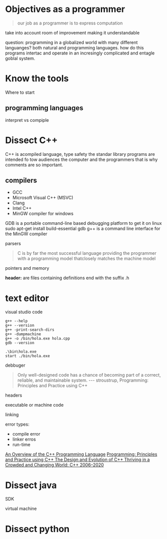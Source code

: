 # Objectives as a programmer
> our job as a programmer is to express computation 

take into account room of improvement making it understandable
 
question: programming in a globalized world with many different languanges? both natural and programming languages. how do this programs intertac and operate in an incresingly complicated and entagle goblal system.


# Know the tools

Where to start 


## programming languages
interpret vs compiple

# Dissect C++
C++ is acompiled language, type safety
the standar library 
programs are intended fo tow audiences the computer and the programmers that is why comments are so important.

## compilers

* GCC
* Microsoft Visual C++ (MSVC) 
* Clang
* Intel C++
* MinGW  compiler for windows



GDB is a portable command-line based debugging platform
 to get it on linux 
    sudo apt-get install build-essential gdb
g++ is a command line interface for the MinGW compiler




parsers

> C  is  by  far  the  most  successful  language  providing  the  programmer  with  a  programming  model  thatclosely  matches  the  machine  model

pointers and memory

__header:__ are files containing definitions end with the suffix .h

# text editor

visual studio code

    g++ --help
    g++ --version
    g++ -print-search-dirs
    g++ -dumpmachine
    g++ -o /bin/hola.exe hola.cpp
    gdb --version
    
    .\bin\hola.exe
    start ./bin/hola.exe
    

debbuger

> Only well-designed code has a chance of becoming part of a correct, reliable, and maintainable system.
> --- stroustrup, Programming: Principles and Practice using C++

headers

executable or machine code

linking

error types:
* compile error
* linker erros
* run-time

[An Overview of the C++ Programming Language](https://www.stroustrup.com/crc.pdf)
[Programming: Principles and Practice using C++ ](https://ptgmedia.pearsoncmg.com/images/9780321992789/samplepages/9780321992789.pdf)
[The Design and Evolution of C++ ]()
[Thriving in a Crowded and Changing World: C++ 2006–2020 ](https://www.stroustrup.com/hopl20main-p5-p-bfc9cd4--final.pdf)







# Dissect java

SDK 

virtual machine

# Dissect python




